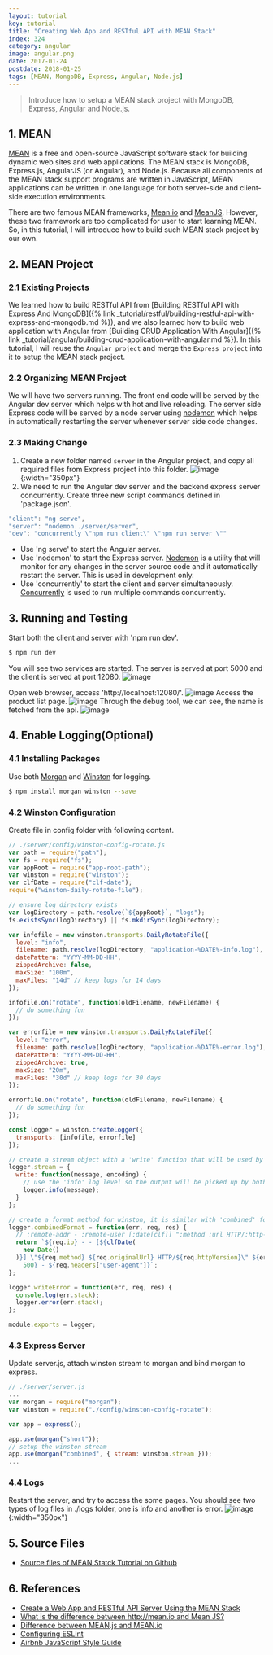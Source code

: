 ```yaml
---
layout: tutorial
key: tutorial
title: "Creating Web App and RESTful API with MEAN Stack"
index: 324
category: angular
image: angular.png
date: 2017-01-24
postdate: 2018-01-25
tags: [MEAN, MongoDB, Express, Angular, Node.js]
---
```


> Introduce how to setup a MEAN stack project with MongoDB, Express, Angular and Node.js.

## 1. MEAN
[MEAN](https://en.wikipedia.org/wiki/MEAN_(software_bundle)) is a free and open-source JavaScript software stack for building dynamic web sites and web applications. The MEAN stack is MongoDB, Express.js, AngularJS (or Angular), and Node.js. Because all components of the MEAN stack support programs are written in JavaScript, MEAN applications can be written in one language for both server-side and client-side execution environments.

There are two famous MEAN frameworks, [Mean.io](http://mean.io/) and [MeanJS](http://meanjs.org/). However, these two framework are too complicated for user to start learning MEAN. So, in this tutorial, I will introduce how to build such MEAN stack project by our own.

## 2. MEAN Project
### 2.1 Existing Projects
We learned how to build RESTful API from [Building RESTful API with Express And MongoDB]({% link _tutorial/restful/building-restful-api-with-express-and-mongodb.md %}), and we also learned how to build web application with Angular from [Building CRUD Application With Angular]({% link _tutorial/angular/building-crud-application-with-angular.md %}). In this tutorial, I will reuse the `Angular project` and merge the `Express project` into it to setup the MEAN stack project.
### 2.2 Organizing MEAN Project
We will have two servers running. The front end code will be served by the Angular dev server which helps with hot and live reloading. The server side Express code will be served by a node server using [nodemon](https://nodemon.io/) which helps in automatically restarting the server whenever server side code changes.
### 2.3 Making Change
1) Create a new folder named `server` in the Angular project, and copy all required files from Express project into this folder.
![image](/public/tutorials/324/merge.png){:width="350px"}
2) We need to run the Angular dev server and the backend express server concurrently. Create three new script commands defined in 'package.json'.
```javascript
"client": "ng serve",
"server": "nodemon ./server/server",
"dev": "concurrently \"npm run client\" \"npm run server \""
```
* Use 'ng serve' to start the Angular server.
* Use 'nodemon' to start the Express server. [Nodemon](https://nodemon.io/) is a utility that will monitor for any changes in the server source code and it automatically restart the server. This is used in development only.
* Use 'concurrently' to start the client and server simultaneously. [Concurrently](https://github.com/kimmobrunfeldt/concurrently) is used to run multiple commands concurrently.

## 3. Running and Testing
Start both the client and server with 'npm run dev'.
```sh
$ npm run dev
```
You will see two services are started. The server is served at port 5000 and the client is served at port 12080.
![image](/public/tutorials/324/start.png)

Open web browser, access 'http://localhost:12080/'.
![image](/public/tutorials/324/homepage.png)
Access the product list page.
![image](/public/tutorials/324/productlist.png)
Through the debug tool, we can see, the name is fetched from the api.
![image](/public/tutorials/324/api.png)

## 4. Enable Logging(Optional)
### 4.1 Installing Packages
Use both [Morgan](https://github.com/expressjs/morgan) and [Winston](https://github.com/winstonjs/winston) for logging.  
```sh
$ npm install morgan winston --save
```
### 4.2 Winston Configuration
Create file in config folder with following content.
```javascript
// ./server/config/winston-config-rotate.js
var path = require("path");
var fs = require("fs");
var appRoot = require("app-root-path");
var winston = require("winston");
var clfDate = require("clf-date");
require("winston-daily-rotate-file");

// ensure log directory exists
var logDirectory = path.resolve(`${appRoot}`, "logs");
fs.existsSync(logDirectory) || fs.mkdirSync(logDirectory);

var infofile = new winston.transports.DailyRotateFile({
  level: "info",
  filename: path.resolve(logDirectory, "application-%DATE%-info.log"),
  datePattern: "YYYY-MM-DD-HH",
  zippedArchive: false,
  maxSize: "100m",
  maxFiles: "14d" // keep logs for 14 days
});

infofile.on("rotate", function(oldFilename, newFilename) {
  // do something fun
});

var errorfile = new winston.transports.DailyRotateFile({
  level: "error",
  filename: path.resolve(logDirectory, "application-%DATE%-error.log"),
  datePattern: "YYYY-MM-DD-HH",
  zippedArchive: true,
  maxSize: "20m",
  maxFiles: "30d" // keep logs for 30 days
});

errorfile.on("rotate", function(oldFilename, newFilename) {
  // do something fun
});

const logger = winston.createLogger({
  transports: [infofile, errorfile]
});

// create a stream object with a 'write' function that will be used by `morgan`. This stream is based on node.js stream https://nodejs.org/api/stream.html.
logger.stream = {
  write: function(message, encoding) {
    // use the 'info' log level so the output will be picked up by both transports
    logger.info(message);
  }
};

// create a format method for winston, it is similar with 'combined' format in morgan
logger.combinedFormat = function(err, req, res) {
  // :remote-addr - :remote-user [:date[clf]] ":method :url HTTP/:http-version" :status :res[content-length] ":referrer" ":user-agent"
  return `${req.ip} - - [${clfDate(
    new Date()
  )}] \"${req.method} ${req.originalUrl} HTTP/${req.httpVersion}\" ${err.status ||
    500} - ${req.headers["user-agent"]}`;
};

logger.writeError = function(err, req, res) {
  console.log(err.stack);
  logger.error(err.stack);
};

module.exports = logger;
```
### 4.3 Express Server
Update server.js, attach winston stream to morgan and bind morgan to express.
```javascript
// ./server/server.js
...
var morgan = require("morgan");
var winston = require("./config/winston-config-rotate");

var app = express();

app.use(morgan("short"));
// setup the winston stream
app.use(morgan("combined", { stream: winston.stream }));
...
```
### 4.4 Logs
Restart the server, and try to access the some pages. You should see two types of log files in ./logs folder, one is info and another is error.
![image](/public/tutorials/324/logs.png){:width="350px"}

## 5. Source Files
* [Source files of MEAN Statck Tutorial on Github](https://github.com/jojozhuang/Tutorials/tree/master/MEANStackTutorial)

## 6. References
* [Create a Web App and RESTful API Server Using the MEAN Stack](https://devcenter.heroku.com/articles/mean-apps-restful-api)
* [What is the difference between http://mean.io and Mean JS?](https://www.quora.com/What-is-the-difference-between-http-mean-io-and-Mean-JS)
* [Difference between MEAN.js and MEAN.io](https://stackoverflow.com/questions/23199392/difference-between-mean-js-and-mean-io)
* [Configuring ESLint](https://eslint.org/docs/user-guide/configuring)
* [Airbnb JavaScript Style Guide](https://github.com/airbnb/javascript)
